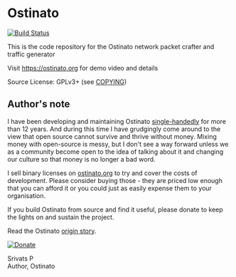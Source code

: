 # Ostinato

[![Build Status](https://travis-ci.org/pstavirs/ostinato.svg?branch=master)](https://travis-ci.org/pstavirs/ostinato)

This is the code repository for the Ostinato network packet crafter and traffic generator

Visit https://ostinato.org for demo video and details

Source License: GPLv3+ (see [COPYING](https://raw.githubusercontent.com/pstavirs/ostinato/master/COPYING))

## Author's note
I have been developing and maintaining Ostinato [single-handedly](https://github.com/pstavirs/ostinato/graphs/contributors) for more than 12 years. And during this time I have grudgingly come around to the view that open source cannot survive and thrive without money. Mixing money with open-source is messy, but I don't see a way forward unless we as a community become open to the idea of talking about it and changing our culture so that money is no longer a bad word.

I sell binary licenses on [ostinato.org](https://ostinato.org/downloads) to try and cover the costs of development. Please consider buying those - they are priced low enough that you can afford it or you could just as easily expense them to your organisation.

If you build Ostinato from source and find it useful, please donate to keep the lights on and sustain the project.

Read the Ostinato [origin story](https://ostinato.org/about).

[![Donate](https://ostinato.org/images/donate.png)](https://gum.co/ostdonate)

Srivats P<br/>
Author, Ostinato

